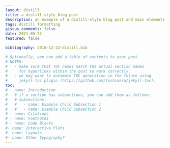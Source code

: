 ```yaml
---
layout: distill
title: a distill-style blog post
description: an example of a distill-style blog post and main elements
tags: distill formatting
giscus_comments: false
date: 2021-05-22
featured: false

bibliography: 2018-12-22-distill.bib

# Optionally, you can add a table of contents to your post.
# NOTES:
#   - make sure that TOC names match the actual section names
#     for hyperlinks within the post to work correctly.
#   - we may want to automate TOC generation in the future using
#     jekyll-toc plugin (https://github.com/toshimaru/jekyll-toc).
toc:
# - name: Introduction
#   # if a section has subsections, you can add them as follows:
#   # subsections:
#   #   - name: Example Child Subsection 1
#   #   - name: Example Child Subsection 2
# - name: Citations
# - name: Footnotes
# - name: Code Blocks
#- name: Interactive Plots
#- name: Layouts
#- name: Other Typography?
---
```



